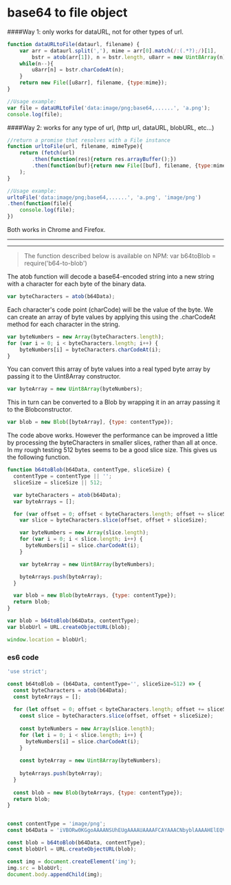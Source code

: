# base64 to file object



####Way 1: only works for dataURL, not for other types of url.

````js
function dataURLtoFile(dataurl, filename) {
    var arr = dataurl.split(','), mime = arr[0].match(/:(.*?);/)[1],
        bstr = atob(arr[1]), n = bstr.length, u8arr = new Uint8Array(n);
    while(n--){
        u8arr[n] = bstr.charCodeAt(n);
    }
    return new File([u8arr], filename, {type:mime});
}

//Usage example:
var file = dataURLtoFile('data:image/png;base64,......', 'a.png');
console.log(file);
````

####Way 2: works for any type of url, (http url, dataURL, blobURL, etc...)

````js
//return a promise that resolves with a File instance
function urltoFile(url, filename, mimeType){
    return (fetch(url)
        .then(function(res){return res.arrayBuffer();})
        .then(function(buf){return new File([buf], filename, {type:mimeType});})
    );
}

//Usage example:
urltoFile('data:image/png;base64,......', 'a.png', 'image/png')
.then(function(file){
    console.log(file);
})
````
Both works in Chrome and Firefox.



-------

-------




> The function described below is available on NPM: var b64toBlob = require('b64-to-blob')


The atob function will decode a base64-encoded string into a new string with a character for each byte of the binary data.

````js
var byteCharacters = atob(b64Data);
````

Each character's code point (charCode) will be the value of the byte. We can create an array of byte values by applying this using the .charCodeAt method for each character in the string.

````js
var byteNumbers = new Array(byteCharacters.length);
for (var i = 0; i < byteCharacters.length; i++) {
    byteNumbers[i] = byteCharacters.charCodeAt(i);
}
````

You can convert this array of byte values into a real typed byte array by passing it to the Uint8Array constructor.

````js
var byteArray = new Uint8Array(byteNumbers);
````

This in turn can be converted to a Blob by wrapping it in an array passing it to the Blobconstructor.

````js
var blob = new Blob([byteArray], {type: contentType});
````
The code above works. However the performance can be improved a little by processing the byteCharacters in smaller slices, rather than all at once. In my rough testing 512 bytes seems to be a good slice size. This gives us the following function.

````js
function b64toBlob(b64Data, contentType, sliceSize) {
  contentType = contentType || '';
  sliceSize = sliceSize || 512;

  var byteCharacters = atob(b64Data);
  var byteArrays = [];

  for (var offset = 0; offset < byteCharacters.length; offset += sliceSize) {
    var slice = byteCharacters.slice(offset, offset + sliceSize);

    var byteNumbers = new Array(slice.length);
    for (var i = 0; i < slice.length; i++) {
      byteNumbers[i] = slice.charCodeAt(i);
    }

    var byteArray = new Uint8Array(byteNumbers);

    byteArrays.push(byteArray);
  }

  var blob = new Blob(byteArrays, {type: contentType});
  return blob;
}

var blob = b64toBlob(b64Data, contentType);
var blobUrl = URL.createObjectURL(blob);

window.location = blobUrl;
````


### es6 code

````js
'use strict';

const b64toBlob = (b64Data, contentType='', sliceSize=512) => {
  const byteCharacters = atob(b64Data);
  const byteArrays = [];
  
  for (let offset = 0; offset < byteCharacters.length; offset += sliceSize) {
    const slice = byteCharacters.slice(offset, offset + sliceSize);
    
    const byteNumbers = new Array(slice.length);
    for (let i = 0; i < slice.length; i++) {
      byteNumbers[i] = slice.charCodeAt(i);
    }
    
    const byteArray = new Uint8Array(byteNumbers);
    
    byteArrays.push(byteArray);
  }
  
  const blob = new Blob(byteArrays, {type: contentType});
  return blob;
}


const contentType = 'image/png';
const b64Data = 'iVBORw0KGgoAAAANSUhEUgAAAAUAAAAFCAYAAACNbyblAAAAHElEQVQI12P4//8/w38GIAXDIBKE0DHxgljNBAAO9TXL0Y4OHwAAAABJRU5ErkJggg==';

const blob = b64toBlob(b64Data, contentType);
const blobUrl = URL.createObjectURL(blob);

const img = document.createElement('img');
img.src = blobUrl;
document.body.appendChild(img);
````


